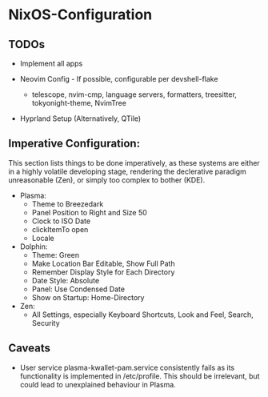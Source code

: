 # NixOS-Configuration

## TODOs

* Implement all apps

* Neovim Config - If possible, configurable per devshell-flake
    * telescope, nvim-cmp, language servers, formatters, treesitter, tokyonight-theme, NvimTree

* Hyprland Setup (Alternatively, QTile)

## Imperative Configuration:
This section lists things to be done imperatively, as these systems are either in a highly volatile developing stage, rendering the declerative paradigm unreasonable (Zen), or simply too complex to bother (KDE).

* Plasma:
    * Theme to Breezedark
    * Panel Position to Right and Size 50
    * Clock to ISO Date
    * clickItemTo open
    * Locale
* Dolphin:
    * Theme: Green
    * Make Location Bar Editable, Show Full Path
    * Remember Display Style for Each Directory
    * Date Style: Absolute
    * Panel: Use Condensed Date
    * Show on Startup: Home-Directory
* Zen:
    * All Settings, especially Keyboard Shortcuts, Look and Feel, Search, Security

## Caveats
* User service plasma-kwallet-pam.service consistently fails as its functionality is implemented in /etc/profile. This should be irrelevant, but could lead to unexplained behaviour in Plasma.

